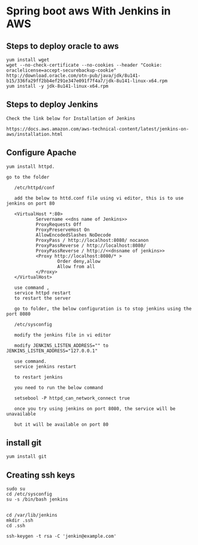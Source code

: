 # Spring boot aws With Jenkins in AWS


## Steps to deploy oracle to aws 

    yum install wget
    wget --no-check-certificate --no-cookies --header "Cookie: oraclelicense=accept-securebackup-cookie" http://download.oracle.com/otn-pub/java/jdk/8u141-b15/336fa29ff2bb4ef291e347e091f7f4a7/jdk-8u141-linux-x64.rpm
    yum install -y jdk-8u141-linux-x64.rpm
    
## Steps to deploy Jenkins

    Check the link below for Installation of Jenkins
    
    https://docs.aws.amazon.com/aws-technical-content/latest/jenkins-on-aws/installation.html
  
## Configure Apache 
    
    yum install httpd.
    
    go to the folder
        
       /etc/httpd/conf
       
       add the below to httd.conf file using vi editor, this is to use jenkins on port 80
       
       <VirtualHost *:80>
               Servername <<dns name of Jenkins>>
               ProxyRequests Off
               ProxyPreserveHost On
               AllowEncodedSlashes NoDecode
               ProxyPass / http://localhost:8080/ nocanon
               ProxyPassReverse / http://localhost:8080/
               ProxyPassReverse / http://<<dnsname of jenkins>>
               <Proxy http://localhost:8080/* >
                       Order deny,allow
                       Allow from all
               </Proxy>
       </VirtualHost>
       
       use command , 
       service httpd restart 
       to restart the server
       
       go to folder, the below configuration is to stop jenkins using the port 8080
       
       /etc/sysconfig
       
       modify the jenkins file in vi editor
       
       modify JENKINS_LISTEN_ADDRESS="" to JENKINS_LISTEN_ADDRESS="127.0.0.1"
       
       use command.
       service jenkins restart
       
       to restart jenkins
       
       you need to run the below command
       
       setsebool -P httpd_can_network_connect true
       
       once you try using jenkins on port 8080, the service will be unavailable
       
       but it will be available on port 80
       

## install git

    yum install git
    
## Creating ssh keys

    sudo su
    cd /etc/sysconfig
    su -s /bin/bash jenkins
    
    
    cd /var/lib/jenkins
    mkdir .ssh
    cd .ssh
    
    ssh-keygen -t rsa -C 'jenkin@example.com'